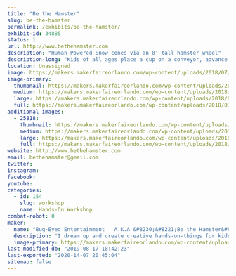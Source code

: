 ```yaml
---
title: "Be the Hamster"
slug: be-the-hamster
permalink: /exhibits/be-the-hamster/
exhibit-id: 34885
status: 1
url: http://www.bethehamster.com
description: "Human Powered Snow cones via an 8' tall hamster wheel"
description-long: "Kids of all ages place a cup on a conveyor, advance the cup via a hand crank, sound a train horn, elevate the cup via a hand crank, add ice to the grinder, and then start running to grind up their ice to create their own snow cone. Once the cup is over filled with shaved ice, they advance their cup further down the conveyor to smash the ice it the cup via an over-sized sledge hammer, and then on to the flavor choices which are applied via shower heads. No electricity needed. Everything is achieved via their own power.  The machine was built to get kids interested in the STEM program."
location: Unassigned
image: https://makers.makerfaireorlando.com/wp-content/uploads/2018/07/IMG_20160424_143432108-576x1024.jpg
image-primary:
  thumbnail: https://makers.makerfaireorlando.com/wp-content/uploads/2018/07/IMG_20160424_143432108-150x150.jpg
  medium: https://makers.makerfaireorlando.com/wp-content/uploads/2018/07/IMG_20160424_143432108-169x300.jpg
  large: https://makers.makerfaireorlando.com/wp-content/uploads/2018/07/IMG_20160424_143432108-576x1024.jpg
  full: https://makers.makerfaireorlando.com/wp-content/uploads/2018/07/IMG_20160424_143432108.jpg
additional-images:
  - 25818:
    thumbnail: https://makers.makerfaireorlando.com/wp-content/uploads/2018/07/IMG_20160813_105220517_HDR-150x150.jpg
    medium: https://makers.makerfaireorlando.com/wp-content/uploads/2018/07/IMG_20160813_105220517_HDR-300x169.jpg
    large: https://makers.makerfaireorlando.com/wp-content/uploads/2018/07/IMG_20160813_105220517_HDR-1024x576.jpg
    full: https://makers.makerfaireorlando.com/wp-content/uploads/2018/07/IMG_20160813_105220517_HDR.jpg
website: http://www.bethehamster.com
email: bethehamster@gmail.com
twitter: 
instagram: 
facebook: 
youtube: 
categories:
  - id: 154
    slug: workshop
    name: Hands-On Workshop
combat-robot: 0
maker:
  name: "Bug-Eyed Entertainment   A.K.A &#8230;&#8221;Be the Hamster&#8221;"
  description: "I dream up and create creative hands-on-things for kids; to get them interested in Engineering."
  image-primary: https://makers.makerfaireorlando.com/wp-content/uploads/2018/07/Hamster-Logo-2-1024x1024.jpg
last-modified-db: "2019-08-17 18:42:23"
last-exported: "2020-14-07 20:45:04"
sitemap: false
---
```


